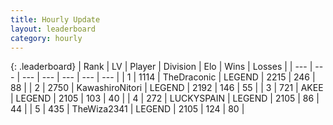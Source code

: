 ```yaml
---
title: Hourly Update
layout: leaderboard
category: hourly
---
```


{: .leaderboard}
| Rank | LV | Player | Division | Elo | Wins | Losses |
| --- | --- | --- | --- | --- | --- | --- |
| <span data-change="0">1</span> | 1114 | <span title="ID: 544310">TheDraconic</span> | LEGEND | <span data-change="0">2215</span> | <span data-change="0">246</span> | <span data-change="0">88</span> |
| <span data-change="0">2</span> | 2750 | <span title="ID: 164871">KawashiroNitori</span> | LEGEND | <span data-change="0">2192</span> | <span data-change="0">146</span> | <span data-change="0">55</span> |
| <span data-change="0">3</span> | 721 | <span title="ID: 455100">AKEE</span> | LEGEND | <span data-change="0">2105</span> | <span data-change="0">103</span> | <span data-change="0">40</span> |
| <span data-change="0">4</span> | 272 | <span title="ID: 623829">LUCKYSPAIN</span> | LEGEND | <span data-change="0">2105</span> | <span data-change="0">86</span> | <span data-change="0">44</span> |
| <span data-change="0">5</span> | 435 | <span title="ID: 178216">TheWiza2341</span> | LEGEND | <span data-change="0">2105</span> | <span data-change="0">124</span> | <span data-change="0">80</span> |